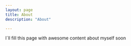 ```yaml
---
layout: page
title: About
description: "About"

---
```


I´ll fill this page with awesome content about myself soon